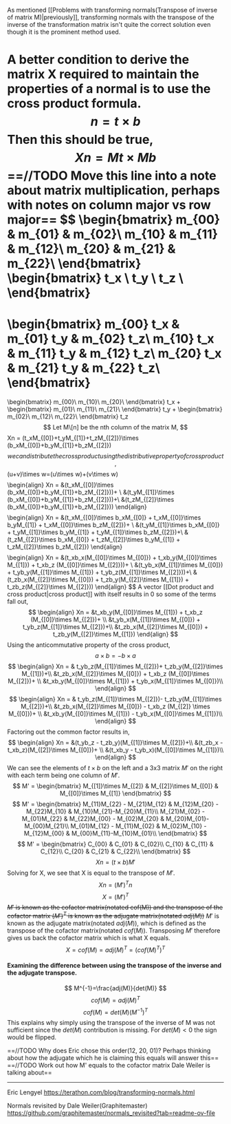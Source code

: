 As mentioned [[Problems with transforming normals(Transpose of inverse of matrix M)|previously]], transforming normals with the transpose of the inverse of the transformation matrix isn't quite the correct solution even though it is the prominent method used.

A better condition to derive the matrix X required to maintain the properties of a normal is to use the cross product formula.
$$
n = t\times b
$$
Then this should be true,
$$
Xn = Mt\times Mb
$$
==//TODO Move this line into a note about matrix multiplication, perhaps with notes on column major vs row major==
$$
\begin{bmatrix}
m_{00} & m_{01} & m_{02}\\
m_{10} & m_{11} & m_{12}\\
m_{20} & m_{21} & m_{22}\\
\end{bmatrix} 
\begin{bmatrix}
t_x \\
t_y \\
t_z \\
\end{bmatrix} 
=
\begin{bmatrix}
m_{00} t_x & m_{01} t_y & m_{02} t_z\\
m_{10} t_x & m_{11} t_y & m_{12} t_z\\
m_{20} t_x & m_{21} t_y & m_{22} t_z\\
\end{bmatrix} 
=
\begin{bmatrix}
m_{00}\\
m_{10}\\
m_{20}\\
\end{bmatrix} t_x +
\begin{bmatrix}
m_{01}\\
m_{11}\\
m_{21}\\
\end{bmatrix} t_y +
\begin{bmatrix}
m_{02}\\
m_{12}\\
m_{22}\\
\end{bmatrix} t_z
$$
Let M\[n] be the nth column of the matrix M,
$$
Xn = (t_xM_{[0]}+t_yM_{[1]}+t_zM_{[2]})\times (b_xM_{[0]}+b_yM_{[1]}+b_zM_{[2]})
$$
we can distribute the cross product using the distributive property of cross product,
$$
(u+v)\times w=(u\times w)+(v\times w)
$$
$$
\begin{align}
Xn = &(t_xM_{[0]}\times (b_xM_{[0]}+b_yM_{[1]}+b_zM_{[2]}))+ \\
&(t_yM_{[1]}\times (b_xM_{[0]}+b_yM_{[1]}+b_zM_{[2]}))+\\
&(t_zM_{[2]}\times (b_xM_{[0]}+b_yM_{[1]}+b_zM_{[2]}))
\end{align}
$$
$$
\begin{align}
Xn = &(t_xM_{[0]}\times b_xM_{[0]} + t_xM_{[0]}\times b_yM_{[1]} + t_xM_{[0]}\times b_zM_{[2]})+ \\
&(t_yM_{[1]}\times b_xM_{[0]} + t_yM_{[1]}\times b_yM_{[1]} + t_yM_{[1]}\times b_zM_{[2]})+\\
&(t_zM_{[2]}\times b_xM_{[0]} + t_zM_{[2]}\times b_yM_{[1]} + t_zM_{[2]}\times b_zM_{[2]})
\end{align}
$$
$$
\begin{align}
Xn = &(t_xb_x(M_{[0]}\times M_{[0]}) + t_xb_y(M_{[0]}\times M_{[1]}) + t_xb_z (M_{[0]}\times M_{[2]}))+ \\
&(t_yb_x(M_{[1]}\times M_{[0]}) + t_yb_y(M_{[1]}\times M_{[1]}) + t_yb_z(M_{[1]}\times M_{[2]}))+\\
&(t_zb_x(M_{[2]}\times M_{[0]}) + t_zb_y(M_{[2]}\times M_{[1]}) + t_zb_z(M_{[2]}\times M_{[2]}))
\end{align}
$$
A vector [[Dot product and cross product|cross product]] with itself results in $0$ so some of the terms fall out,
$$
\begin{align}
Xn = &t_xb_y(M_{[0]}\times M_{[1]}) + t_xb_z (M_{[0]}\times M_{[2]})+ \\
&t_yb_x(M_{[1]}\times M_{[0]}) + t_yb_z(M_{[1]}\times M_{[2]})+\\
&t_zb_x(M_{[2]}\times M_{[0]}) + t_zb_y(M_{[2]}\times M_{[1]})
\end{align}
$$
Using the anticommutative property of the cross product,
$$
a\times b = -b\times a
$$
$$
\begin{align}
Xn = & t_yb_z(M_{[1]}\times M_{[2]})+ t_zb_y(M_{[2]}\times M_{[1]})+\\
&t_zb_x(M_{[2]}\times M_{[0]}) + t_xb_z (M_{[0]}\times M_{[2]})+ \\
&t_xb_y(M_{[0]}\times M_{[1]}) + t_yb_x(M_{[1]}\times M_{[0]})\\
\end{align}
$$
$$
\begin{align}
Xn = & t_yb_z(M_{[1]}\times M_{[2]})- t_zb_y(M_{[1]}\times M_{[2]})+\\
&t_zb_x(M_{[2]}\times M_{[0]}) - t_xb_z (M_{[2]} \times M_{[0]})+ \\
&t_xb_y(M_{[0]}\times M_{[1]}) - t_yb_x(M_{[0]}\times M_{[1]})\\
\end{align}
$$
Factoring out the common factor results in,
$$
\begin{align}
Xn = &(t_yb_z - t_zb_y)(M_{[1]}\times M_{[2]})+\\
&(t_zb_x - t_xb_z)(M_{[2]}\times M_{[0]})+ \\
&(t_xb_y - t_yb_x)(M_{[0]}\times M_{[1]})\\
\end{align}
$$
We can see the elements of $t \times b$ on the left and a 3x3 matrix $M'$ on the right with each term being one column of $M'$.
$$
M' = 
\begin{bmatrix}
M_{[1]}\times M_{[2]} & M_{[2]}\times M_{[0]} & M_{[0]}\times M_{[1]}
\end{bmatrix} 
$$
$$
M' = 
\begin{bmatrix}
M_{11}M_{22} - M_{21}M_{12} & M_{12}M_{20} - M_{22}M_{10} & M_{10}M_{21}-M_{20}M_{11}\\
M_{21}M_{02} - M_{01}M_{22} & M_{22}M_{00} - M_{02}M_{20} & M_{20}M_{01}-M_{00}M_{21}\\
M_{01}M_{12} - M_{11}M_{02} & M_{02}M_{10} - M_{12}M_{00} & M_{00}M_{11}-M_{10}M_{01}\\
\end{bmatrix} 
$$
$$
M' = 
\begin{bmatrix}
C_{00} & C_{01} & C_{02}\\
C_{10} & C_{11} & C_{12}\\
C_{20} & C_{21} & C_{22}\\
\end{bmatrix} 
$$
$$
Xn = (t\times b) M'
$$
Solving for X, we see that X is equal to the transpose of $M'$.
$$
Xn = (M')^Tn
$$
$$
X=(M')^T
$$
~~$M'$ is known as the cofactor matrix(notated cof(M)) and the transpose of the cofactor matrix $(M')^T$ is known as the adjugate matrix(notated $adj(M)$)~~
$M'$ is known as the adjugate matrix(notated $adj(M)$), which is defined as the transpose of the cofactor matrix(notated $cof(M)$). Transposing $M'$ therefore gives us back the cofactor matrix which is what X equals.
$$
X= cof(M) = adj(M)^T = (cof(M)^T)^T
$$


#### Examining the difference between using the transpose of the inverse and the adjugate transpose.
$$
M^{-1}=\frac{adj(M)}{det(M)}
$$
$$
cof(M)=adj(M)^T
$$
$$
cof(M)=det(M)(M^{-1})^T
$$
This explains why simply using the transpose of the inverse of M was not sufficient since the $det(M)$ contribution is missing. For $det(M) < 0$ the sign would be flipped.  


==//TODO Why does Eric chose this order(12, 20, 01)? Perhaps thinking about how the adjugate  which he is claiming this equals will answer this==
==//TODO Work out how M' equals to the cofactor matrix Dale Weiler is talking about==


----
Eric Lengyel
https://terathon.com/blog/transforming-normals.html

Normals revisited by Dale Weiler(Graphitemaster) 
https://github.com/graphitemaster/normals_revisited?tab=readme-ov-file
